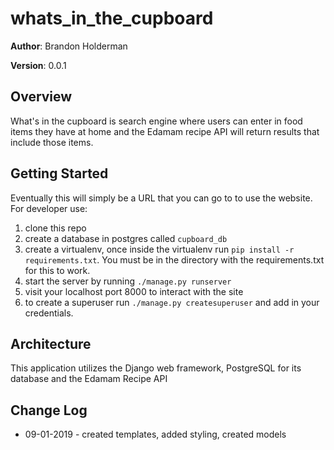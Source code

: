 # whats_in_the_cupboard

**Author**: Brandon Holderman

**Version**: 0.0.1

## Overview
What's in the cupboard is search engine where users can enter in food items they have at home and the Edamam recipe API will return results that include those items.

## Getting Started
Eventually this will simply be a URL that you can go to to use the website.
For developer use:
1. clone this repo
2. create a database in postgres called `cupboard_db`
3. create a virtualenv, once inside the virtualenv run `pip install -r requirements.txt`. You must be in the directory with the requirements.txt for this to work.
4. start the server by running `./manage.py runserver`
5. visit your localhost port 8000 to interact with the site
6. to create a superuser run `./manage.py createsuperuser` and add in your credentials.

## Architecture
This application utilizes the Django web framework, PostgreSQL for its database and the Edamam Recipe API

## Change Log
* 09-01-2019 - created templates, added styling, created models
